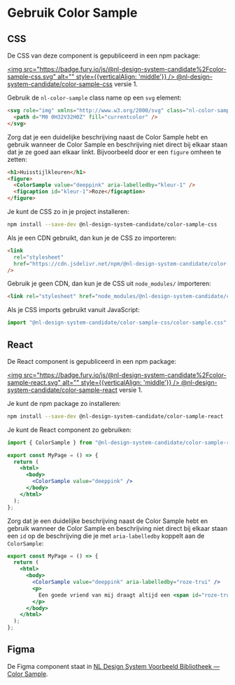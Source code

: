 # Gebruik Color Sample

## CSS

De CSS van deze component is gepubliceerd in een npm package:

[<img src="https://badge.fury.io/js/@nl-design-system-candidate%2Fcolor-sample-css.svg" alt="" style={{verticalAlign: 'middle'}} /> @nl-design-system-candidate/color-sample-css](https://www.npmjs.com/package/@nl-design-system-candidate/color-sample-css)
versie 1.

Gebruik de `nl-color-sample` class name op een `svg` element:

```html
<svg role="img" xmlns="http://www.w3.org/2000/svg" class="nl-color-sample" style="color: deeppink;">
  <path d="M0 0H32V32H0Z" fill="currentcolor" />
</svg>
```

Zorg dat je een duidelijke beschrijving naast de Color Sample hebt en gebruik wanneer de Color Sample en beschrijving niet direct bij elkaar staan dat je ze goed aan elkaar linkt. Bijvoorbeeld door er een `figure` omheen te zetten:

```html
<h1>Huisstijlkleuren</h1>
<figure>
  <ColorSample value="deeppink" aria-labelledby="kleur-1" />
  <figcaption id="kleur-1">Roze</figcaption>
</figure>
```

Je kunt de CSS zo in je project installeren:

```sh
npm install --save-dev @nl-design-system-candidate/color-sample-css
```

Als je een CDN gebruikt, dan kun je de CSS zo importeren:

```html
<link
  rel="stylesheet"
  href="https://cdn.jsdelivr.net/npm/@nl-design-system-candidate/color-sample-css@1/dist/color-sample.css"
/>
```

Gebruik je geen CDN, dan kun je de CSS uit `node_modules/` importeren:

```html
<link rel="stylesheet" href="node_modules/@nl-design-system-candidate/color-sample-css/dist/color-sample.css" />
```

Als je CSS imports gebruikt vanuit JavaScript:

```js
import "@nl-design-system-candidate/color-sample-css/color-sample.css";
```

## React

De React component is gepubliceerd in een npm package:

[<img src="https://badge.fury.io/js/@nl-design-system-candidate%2Fcolor-sample-react.svg" alt="" style={{verticalAlign: 'middle'}} /> @nl-design-system-candidate/color-sample-react](https://www.npmjs.com/package/@nl-design-system-candidate/color-sample-react)
versie 1.

Je kunt de npm package zo installeren:

```sh
npm install --save-dev @nl-design-system-candidate/color-sample-react
```

Je kunt de React component zo gebruiken:

```jsx
import { ColorSample } from "@nl-design-system-candidate/color-sample-react";

export const MyPage = () => {
  return (
    <html>
      <body>
        <ColorSample value="deeppink" />
      </body>
    </html>
  );
};
```

Zorg dat je een duidelijke beschrijving naast de Color Sample hebt en gebruik wanneer de Color Sample en beschrijving niet direct bij elkaar staan een `id` op de beschrijving die je met `aria-labelledby` koppelt aan de `ColorSample`:

```jsx
export const MyPage = () => {
  return (
    <html>
      <body>
        <ColorSample value="deeppink" aria-labelledby="roze-trui" />
        <p>
          Een goede vriend van mij draagt altijd een <span id="roze-trui">roze</span> trui
        </p>
      </body>
    </html>
  );
};
```

## Figma

De Figma component staat in [NL Design System Voorbeeld Bibliotheek — Color Sample](https://www.figma.com/design/shhwGcqPLi2CapK0P1zz8O/NLDS---Voorbeeld---Bibliotheek?node-id=15527-33899&t=j0HWpfOYWPeYBX0r-4).
